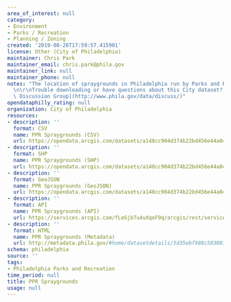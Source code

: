 ```yaml
---
area_of_interest: null
category:
- Environment
- Parks / Recreation
- Planning / Zoning
created: '2019-08-26T17:59:57.415901'
license: Other (City of Philadelphia)
maintainer: Chris Park
maintainer_email: chris.park@phila.gov
maintainer_link: null
maintainer_phone: null
notes: "The location of spraygrounds in Philadelphia run by Parks and Recreation.\r\
  \n\r\nTrouble downloading or have questions about this City dataset? Visit the [OpenDataPhilly\
  \ Discussion Group](http://www.phila.gov/data/discuss/)"
opendataphilly_rating: null
organization: City of Philadelphia
resources:
- description: ''
  format: CSV
  name: PPR Spraygrounds (CSV)
  url: https://opendata.arcgis.com/datasets/a148cc904d374b22bd456e44a044d554_0.csv
- description: ''
  format: SHP
  name: PPR Spraygrounds (SHP)
  url: https://opendata.arcgis.com/datasets/a148cc904d374b22bd456e44a044d554_0.zip
- description: ''
  format: GeoJSON
  name: PPR Spraygrounds (GeoJSON)
  url: https://opendata.arcgis.com/datasets/a148cc904d374b22bd456e44a044d554_0.geojson
- description: ''
  format: API
  name: PPR Spraygrounds (API)
  url: https://services.arcgis.com/fLeGjb7u4uXqeF9q/arcgis/rest/services/PPR_Spraygrounds/FeatureServer/0/query?outFields=*&where=1%3D1
- description: ''
  format: HTML
  name: PPR Spraygrounds (Metadata)
  url: http://metadata.phila.gov/#home/datasetdetails/5d35ebf988c50300165e5076/representationdetails/5d35ebfc88c50300165e507f/
schema: philadelphia
source: ''
tags:
- Philadelphia Parks and Recreation
time_period: null
title: PPR Spraygrounds
usage: null
---
```

